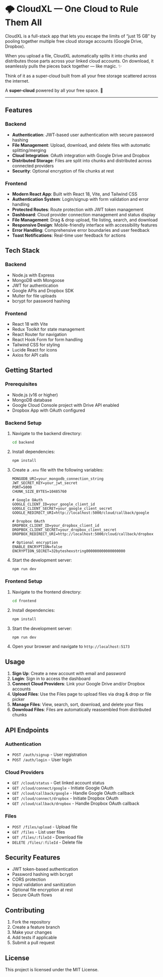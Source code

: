 # 🌩️ CloudXL — One Cloud to Rule Them All  

CloudXL is a full-stack app that lets you escape the limits of “just 15 GB” by pooling together multiple free cloud storage accounts (Google Drive, Dropbox).

When you upload a file, CloudXL automatically splits it into chunks and distributes those parts across your linked cloud accounts. On download, it seamlessly pulls the pieces back together — like magic. ✨

Think of it as a super-cloud built from all your free storage scattered across the internet.

A **super-cloud** powered by all your free space. 🚀  

---

## Features

### Backend
- **Authentication**: JWT-based user authentication with secure password hashing
- **File Management**: Upload, download, and delete files with automatic splitting/merging
- **Cloud Integration**: OAuth integration with Google Drive and Dropbox
- **Distributed Storage**: Files are split into chunks and distributed across connected providers
- **Security**: Optional encryption of file chunks at rest

### Frontend
- **Modern React App**: Built with React 18, Vite, and Tailwind CSS
- **Authentication System**: Login/signup with form validation and error handling
- **Protected Routes**: Route protection with JWT token management
- **Dashboard**: Cloud provider connection management and status display
- **File Management**: Drag & drop upload, file listing, search, and download
- **Responsive Design**: Mobile-friendly interface with accessibility features
- **Error Handling**: Comprehensive error boundaries and user feedback
- **Toast Notifications**: Real-time user feedback for actions

## Tech Stack

### Backend
- Node.js with Express
- MongoDB with Mongoose
- JWT for authentication
- Google APIs and Dropbox SDK
- Multer for file uploads
- bcrypt for password hashing

### Frontend
- React 18 with Vite
- Redux Toolkit for state management
- React Router for navigation
- React Hook Form for form handling
- Tailwind CSS for styling
- Lucide React for icons
- Axios for API calls

## Getting Started

### Prerequisites
- Node.js (v16 or higher)
- MongoDB database
- Google Cloud Console project with Drive API enabled
- Dropbox App with OAuth configured

### Backend Setup

1. Navigate to the backend directory:
   ```bash
   cd backend
   ```

2. Install dependencies:
   ```bash
   npm install
   ```

3. Create a `.env` file with the following variables:
   ```env
   MONGODB_URI=your_mongodb_connection_string
   JWT_SECRET_KEY=your_jwt_secret
   PORT=5000
   CHUNK_SIZE_BYTES=10485760
   
   # Google OAuth
   GOOGLE_CLIENT_ID=your_google_client_id
   GOOGLE_CLIENT_SECRET=your_google_client_secret
   GOOGLE_REDIRECT_URI=http://localhost:5000/cloud/callback/google
   
   # Dropbox OAuth
   DROPBOX_CLIENT_ID=your_dropbox_client_id
   DROPBOX_CLIENT_SECRET=your_dropbox_client_secret
   DROPBOX_REDIRECT_URI=http://localhost:5000/cloud/callback/dropbox
   
   # Optional encryption
   ENABLE_ENCRYPTION=false
   ENCRYPTION_SECRET=32byteshexstring000000000000000000
   ```

4. Start the development server:
   ```bash
   npm run dev
   ```

### Frontend Setup

1. Navigate to the frontend directory:
   ```bash
   cd frontend
   ```

2. Install dependencies:
   ```bash
   npm install
   ```

3. Start the development server:
   ```bash
   npm run dev
   ```

4. Open your browser and navigate to `http://localhost:5173`

## Usage

1. **Sign Up**: Create a new account with email and password
2. **Login**: Sign in to access the dashboard
3. **Connect Cloud Providers**: Link your Google Drive and/or Dropbox accounts
4. **Upload Files**: Use the Files page to upload files via drag & drop or file picker
5. **Manage Files**: View, search, sort, download, and delete your files
6. **Download Files**: Files are automatically reassembled from distributed chunks

## API Endpoints

### Authentication
- `POST /auth/signup` - User registration
- `POST /auth/login` - User login

### Cloud Providers
- `GET /cloud/status` - Get linked account status
- `GET /cloud/connect/google` - Initiate Google OAuth
- `GET /cloud/callback/google` - Handle Google OAuth callback
- `GET /cloud/connect/dropbox` - Initiate Dropbox OAuth
- `GET /cloud/callback/dropbox` - Handle Dropbox OAuth callback

### Files
- `POST /files/upload` - Upload file
- `GET /files` - List user files
- `GET /files/:fileId` - Download file
- `DELETE /files/:fileId` - Delete file

## Security Features

- JWT token-based authentication
- Password hashing with bcrypt
- CORS protection
- Input validation and sanitization
- Optional file encryption at rest
- Secure OAuth flows

## Contributing

1. Fork the repository
2. Create a feature branch
3. Make your changes
4. Add tests if applicable
5. Submit a pull request

## License

This project is licensed under the MIT License.
